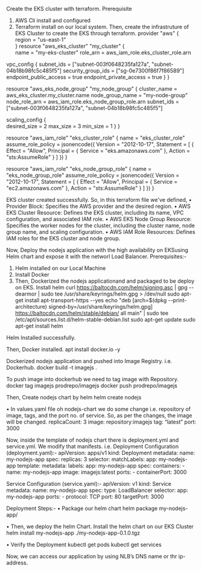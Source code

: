 Create the EKS cluster with terraform.
Prerequisite
1. AWS Cli install and configured
2. Terraform install on our local system.
Then, create the infrastruture of EKS Cluster to create the EKS through terraform.
provider "aws" {                                                                                                            
  region = "us-east-1"                                                                                                      
}
resource "aws_eks_cluster" "my_cluster" {                                                                                   
  name     = "my-eks-cluster"
  role_arn = aws_iam_role.eks_cluster_role.arn

vpc_config {
    subnet_ids         = ["subnet-003f0648235fa127a", "subnet-04b18b98fc5c485f5"]
    security_group_ids = ["sg-0e7300f86f7f86589"]
    endpoint_public_access = true
    endpoint_private_access = true
  }
}

resource "aws_eks_node_group" "my_node_group" {
  cluster_name    = aws_eks_cluster.my_cluster.name                                                                           node_group_name = "my-node-group"
  node_role_arn   = aws_iam_role.eks_node_group_role.arn
  subnet_ids      = ["subnet-003f0648235fa127a", "subnet-04b18b98fc5c485f5"]

scaling_config {                                                        
    desired_size = 2
    max_size     = 3
    min_size     = 1
  }
}

resource "aws_iam_role" "eks_cluster_role" {
  name = "eks_cluster_role"
  assume_role_policy = jsonencode({
    Version = "2012-10-17",
    Statement = [
      {
        Effect    = "Allow",
        Principal = {
          Service = "eks.amazonaws.com"
        },
        Action    = "sts:AssumeRole"
      }
    ]
  })
}

resource "aws_iam_role" "eks_node_group_role" {
  name = "eks_node_group_role"
  assume_role_policy = jsonencode({
    Version = "2012-10-17",
    Statement = [
      {
        Effect    = "Allow",
        Principal = {
          Service = "ec2.amazonaws.com"
        },
        Action    = "sts:AssumeRole"
      }
    ]
  })
}
  

EKS cluster created successfully.
So, in this terraform file we've defined,
•	Provider Block: Specifies the AWS provider and the desired region.
•	AWS EKS Cluster Resource: Defines the EKS cluster, including its name, VPC configuration, and associated IAM role.
•	AWS EKS Node Group Resource: Specifies the worker nodes for the cluster, including the cluster name, node group name, 
    and scaling configuration.
•	AWS IAM Role Resources: Defines IAM roles for the EKS cluster and node group.

Now, Deploy the nodejs application with the high availability on EKSusing Helm chart and expose it with the networl Load Balancer.
Prerequisites:-
1. Helm installed on our Local Machine
2. Install Docker
3. Then, Dockerized the nodejs applicationand and packaged to be deploy on EKS.
Install helm
curl https://baltocdn.com/helm/signing.asc | gpg --dearmor | sudo tee /usr/share/keyrings/helm.gpg > /dev/null
sudo apt-get install apt-transport-https --yes
echo "deb [arch=$(dpkg --print-architecture) signed-by=/usr/share/keyrings/helm.gpg] https://baltocdn.com/helm/stable/debian/ all main" | sudo tee /etc/apt/sources.list.d/helm-stable-debian.list
sudo apt-get update
sudo apt-get install helm

Helm Installed successfully.

Then, Docker installed.
apt install docker.io -y

Dockerized nodejs application and pushed into Image Registry. i.e. Dockerhub.
docker build -t imagejs . 

To push image into dockerhub we need to tag image with Repository.
docker tag imagejs prodrepo/imagejs
docker push prodrepo/imagejs

Then, Create nodejs chart by helm
helm create nodejs

•	In values.yaml file oh nodejs-chart we do some change i.e. repository of image, tags, and the port no. of service. So, as per the changes, the image will be changed.
replicaCount: 3
image:
    repository:imagejs
tag: “latest”
port: 3000

Now, inside the template of nodejs chart there is deployment.yml and service.yml. We modify that manifests.
i.e.
Deployment Configuration (deployment.yaml):-
apiVersion: apps/v1
kind: Deployment
metadata:
  name: my-nodejs-app
spec:
  replicas: 3
  selector:
    matchLabels:
      app: my-nodejs-app
  template:
    metadata:
      labels:
        app: my-nodejs-app
    spec:
      containers:
      - name: my-nodejs-app
        image: imagejs:latest
        ports:
        - containerPort: 3000

Service Configuration (service.yaml):-
apiVersion: v1
kind: Service
metadata:
  name: my-nodejs-app
spec:
  type: LoadBalancer
  selector:
    app: my-nodejs-app
  ports:
    - protocol: TCP
      port: 80
      targetPort: 3000

Deployment Steps:-
• Package our helm chart
helm package my-nodejs-app/

• Then, we deploy the helm Chart.
Install the helm chart on our EKS Cluster
helm install my-nodejs-app ./my-nodejs-app-0.1.0.tgz

• Verify the Deployment
kubectl get pods
kubectl get services

Now, we can access our application by using NLB’s DNS name or thr ip-address.





